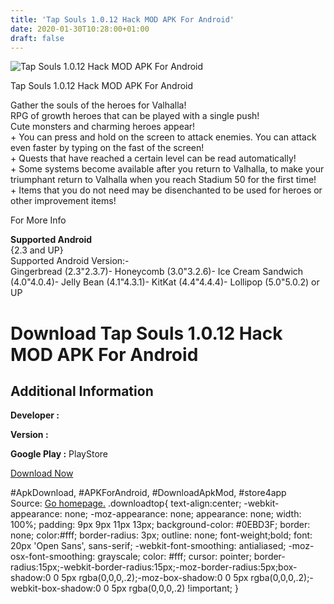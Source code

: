 ```yaml
---
title: 'Tap Souls 1.0.12 Hack MOD APK For Android'
date: 2020-01-30T10:28:00+01:00
draft: false
---
```


![Tap Souls 1.0.12 Hack MOD APK For Android](https://i2.wp.com/apkhome.net/wp-content/uploads/2017/05/Tap-Souls-1.0.12.png "Tap Souls 1.0.12 Hack MOD APK For Android")

  

Tap Souls 1.0.12 Hack MOD APK For Android

Gather the souls of the heroes for Valhalla!  
RPG of growth heroes that can be played with a single push!  
Cute monsters and charming heroes appear!  
\+ You can press and hold on the screen to attack enemies. You can attack even faster by typing on the fast of the screen!  
\+ Quests that have reached a certain level can be read automatically!  
\+ Some systems become available after you return to Valhalla, to make your triumphant return to Valhalla when you reach Stadium 50 for the first time!  
\+ Items that you do not need may be disenchanted to be used for heroes or other improvement items!

For More Info

**Supported Android**  
{2.3 and UP}  
Supported Android Version:-  
Gingerbread (2.3"2.3.7)- Honeycomb (3.0"3.2.6)- Ice Cream Sandwich (4.0"4.0.4)- Jelly Bean (4.1"4.3.1)- KitKat (4.4"4.4.4)- Lollipop (5.0"5.0.2) or UP

Download Tap Souls 1.0.12 Hack MOD APK For Android
==================================================

Additional Information
----------------------

**Developer :**

**Version :**

**Google Play :** PlayStore

  

[Download Now](https://store4app.co/post/tap-souls-1-0-12-hack-mod-apk-for-android_1573671173)

  
#ApkDownload, #APKForAndroid, #DownloadApkMod, #store4app  
Source: [Go homepage.](https://store4app.co/post/tap-souls-1-0-12-hack-mod-apk-for-android_1573671173) .downloadtop{ text-align:center; -webkit-appearance: none; -moz-appearance: none; appearance: none; width: 100%; padding: 9px 9px 11px 13px; background-color: #0EBD3F; border: none; color:#fff; border-radius: 3px; outline: none; font-weight;bold; font: 20px 'Open Sans', sans-serif; -webkit-font-smoothing: antialiased; -moz-osx-font-smoothing: grayscale; color: #fff; cursor: pointer; border-radius:15px;-webkit-border-radius:15px;-moz-border-radius:5px;box-shadow:0 0 5px rgba(0,0,0,.2);-moz-box-shadow:0 0 5px rgba(0,0,0,.2);-webkit-box-shadow:0 0 5px rgba(0,0,0,.2) !important; }